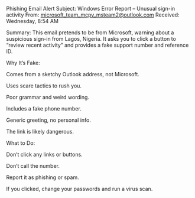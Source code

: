 Phishing Email Alert
Subject: Windows Error Report – Unusual sign-in activity
From: microsoft_team_mcpv_msteam2@outlook.com
Received: Wednesday, 8:54 AM

Summary:
This email pretends to be from Microsoft, warning about a suspicious sign-in from Lagos, Nigeria. It asks you to click a button to “review recent activity” and provides a fake support number and reference ID.

Why It’s Fake:

Comes from a sketchy Outlook address, not Microsoft.

Uses scare tactics to rush you.

Poor grammar and weird wording.

Includes a fake phone number.

Generic greeting, no personal info.

The link is likely dangerous.

What to Do:

Don’t click any links or buttons.

Don’t call the number.

Report it as phishing or spam.

If you clicked, change your passwords and run a virus scan.
